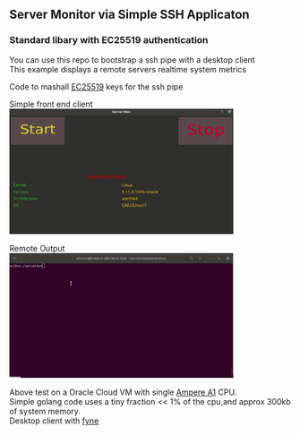 ## Server Monitor via Simple SSH Applicaton

### Standard libary with EC25519 authentication

You can use this repo to bootstrap a ssh pipe with a desktop client  
This example displays a remote servers realtime  system metrics  

Code to mashall [EC25519](https://cr.yp.to/ecdh.html) keys for the ssh pipe  

Simple front end client  
<img src="https://github.com/nigel447/servermon/blob/master/serverMon.gif" width="400"> 

Remote Output  
<img src="https://github.com/nigel447/servermon/blob/master/remote_smon.gif" width="400">  

Above test on a Oracle Cloud VM with single [Ampere A1](https://www.oracle.com/cloud/compute/arm/) CPU.  
Simple golang code uses a tiny fraction << 1% of the cpu,and approx 300kb of system memory.   
Desktop client with [fyne](https://github.com/fyne-io/fyne)